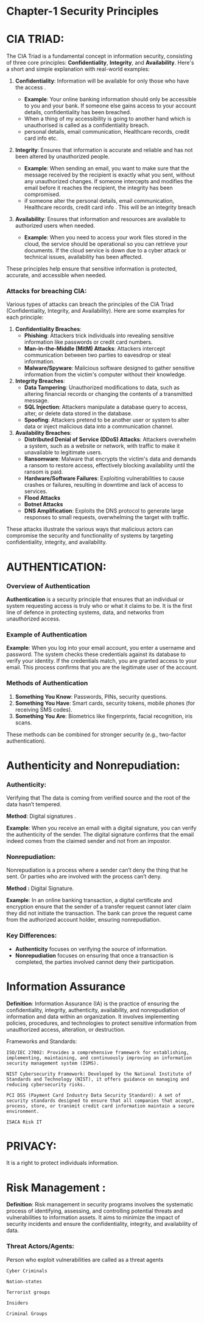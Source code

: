 # Chapter-1 Security Principles

# CIA TRIAD:

The CIA Triad is a fundamental concept in information security, consisting of three core principles: **Confidentiality**, **Integrity**, and **Availability**. Here's a short and simple explanation with real-world examples:

1. **Confidentiality**: Information will be available for only those who have the access .
    - **Example**: Your online banking information should only be accessible to you and your bank. If someone else gains access to your account details, confidentiality has been breached.
    - When a thing  of my accessibility is going to another hand which is unauthorised is called as a confidentiality breach.
    - personal details, email communication, Healthcare records, credit card info etc.

1. **Integrity**: Ensures that information is accurate and reliable and has not been altered by unauthorized people.
    - **Example**: When sending an email, you want to make sure that the message received by the recipient is exactly what you sent, without any unauthorized changes. If someone intercepts and modifies the email before it reaches the recipient, the integrity has been compromised.
    - if someone alter the personal details, email communication, Healthcare records, credit card info . This will be an integrity breach
    
2. **Availability**: Ensures that information and resources are available to authorized users when needed.
    - **Example**: When you need to access your work files stored in the cloud, the service should be operational so you can retrieve your documents. If the cloud service is down due to a cyber attack or technical issues, availability has been affected.

These principles help ensure that sensitive information is protected, accurate, and accessible when needed.

### Attacks for breaching CIA:

Various types of attacks can breach the principles of the CIA Triad (Confidentiality, Integrity, and Availability). Here are some examples for each principle:

1. **Confidentiality Breaches**:
    - **Phishing**: Attackers trick individuals into revealing sensitive information like passwords or credit card numbers.
    - **Man-in-the-Middle (MitM) Attacks**: Attackers intercept communication between two parties to eavesdrop or steal information.
    - **Malware/Spyware**: Malicious software designed to gather sensitive information from the victim's computer without their knowledge.
2. **Integrity Breaches**:
    - **Data Tampering**: Unauthorized modifications to data, such as altering financial records or changing the contents of a transmitted message.
    - **SQL Injection**: Attackers manipulate a database query to access, alter, or delete data stored in the database.
    - **Spoofing**: Attackers pretend to be another user or system to alter data or inject malicious data into a communication channel.
3. **Availability Breaches**:
    - **Distributed Denial of Service (DDoS) Attacks**: Attackers overwhelm a system, such as a website or network, with traffic to make it unavailable to legitimate users.
    - **Ransomware**: Malware that encrypts the victim's data and demands a ransom to restore access, effectively blocking availability until the ransom is paid.
    - **Hardware/Software Failures**: Exploiting vulnerabilities to cause crashes or failures, resulting in downtime and lack of access to services.
    - **Flood Attacks**
    - **Botnet Attacks**
    - **DNS Amplification**: Exploits the DNS protocol to generate large responses to small requests, overwhelming the target with traffic.

These attacks illustrate the various ways that malicious actors can compromise the security and functionality of systems by targeting confidentiality, integrity, and availability.

# AUTHENTICATION:

### **Overview of Authentication**

**Authentication** is a security principle that ensures that an individual or system requesting access is truly who or what it claims to be. It is the first line of defence in protecting systems, data, and networks from unauthorized access.

### **Example of Authentication**

**Example**: When you log into your email account, you enter a username and password. The system checks these credentials against its database to verify your identity. If the credentials match, you are granted access to your email. This process confirms that you are the legitimate user of the account.

### **Methods of Authentication**

1. **Something You Know**: Passwords, PINs, security questions.
2. **Something You Have**: Smart cards, security tokens, mobile phones (for receiving SMS codes).
3. **Something You Are**: Biometrics like fingerprints, facial recognition, iris scans.

These methods can be combined for stronger security (e.g., two-factor authentication).

# Authenticity and Nonrepudiation:

### Authenticity:

Verifying that The  data is coming from verified source and the root of the data hasn’t tempered. 

**Method**: Digital signatures .

**Example**: When you receive an email with a digital signature, you can verify the authenticity of the sender. The digital signature confirms that the email indeed comes from the claimed sender and not from an impostor.

### Nonrepudiation:

Nonrepudiation is a process where a sender can’t deny the thing that he sent. Or parties who are involved with the process can’t deny.

**Method :** Digital Signature. 

**Example**: In an online banking transaction, a digital certificate and encryption ensure that the sender of a transfer request cannot later claim they did not initiate the transaction. The bank can prove the request came from the authorized account holder, ensuring nonrepudiation.

### **Key Differences:**

- **Authenticity** focuses on verifying the source of information.
- **Nonrepudiation** focuses on ensuring that once a transaction is completed, the parties involved cannot deny their participation.

# 

# **Information Assurance**

**Definition**: Information Assurance (IA) is the practice of ensuring the confidentiality, integrity, authenticity, availability, and nonrepudiation of information and data within an organization. It involves implementing policies, procedures, and technologies to protect sensitive information from unauthorized access, alteration, or destruction.

Frameworks and Standards:

```
ISO/IEC 27002: Provides a comprehensive framework for establishing, implementing, maintaining, and continuously improving an information security management system (ISMS).

NIST Cybersecurity Framework: Developed by the National Institute of Standards and Technology (NIST), it offers guidance on managing and reducing cybersecurity risks.

PCI DSS (Payment Card Industry Data Security Standard): A set of security standards designed to ensure that all companies that accept, process, store, or transmit credit card information maintain a secure environment.

ISACA Risk IT
```

# PRIVACY:

It is a right to protect individuals information.

# Risk Management :

**Definition**: Risk management in security programs involves the systematic process of identifying, assessing, and controlling potential threats and vulnerabilities to information assets. It aims to minimize the impact of security incidents and ensure the confidentiality, integrity, and availability of data.

### Threat Actors/Agents:

Person who exploit vulnerabilities are called as a threat agents 

`Cyber Criminals`

`Nation-states`

`Terrorist groups`

`Insiders`

`Criminal Groups`